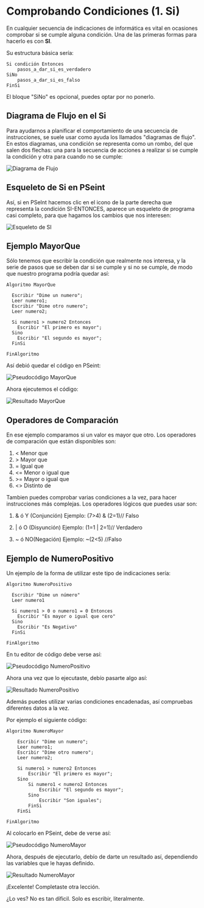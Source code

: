 # Comprobando Condiciones (1. Si)

En cualquier secuencia de indicaciones de informática es vital en ocasiones comprobar si se cumple alguna condición. Una de las primeras formas para hacerlo es con **SI**.

Su estructura básica sería:

~~~pseudocode
Si condición Entonces
    pasos_a_dar_si_es_verdadero
SiNo
    pasos_a_dar_si_es_falso
FinSi
~~~

El bloque "SiNo" es opcional, puedes optar por no ponerlo.

## Diagrama de Flujo en el Si

Para ayudarnos a planificar el comportamiento de una secuencia de instrucciones, se suele usar como ayuda los llamados "diagramas de flujo". En estos diagramas, una condición se representa como un rombo, del que salen dos flechas: una para la secuencia de acciones a realizar si se cumple la condición y otra para cuando no se cumple:

![Diagrama de Flujo](./media/l3_01.png)

## Esqueleto de Si en PSeint

Así, si en PSeInt hacemos clic en el icono de la parte derecha que representa la condición SI-ENTONCES, aparece un esqueleto de programa casi completo, para que hagamos los cambios que nos interesen:

![Esqueleto de SI](./media/l3_02.png)

## Ejemplo MayorQue

Sólo tenemos que escribir la condición que realmente nos interesa, y la serie de pasos que se deben dar si se cumple y si no se cumple, de modo que nuestro programa podría quedar así:

~~~pseudocode
Algoritmo MayorQue

  Escribir "Dime un numero";
  Leer numero1;
  Escribir "Dime otro numero";
  Leer numero2;

  Si numero1 > numero2 Entonces
    Escribir "El primero es mayor";
  Sino
    Escribir "El segundo es mayor";
  FinSi
  
FinAlgoritmo
~~~

Así debió quedar el código en PSeint:

![Pseudocódigo MayorQue](./media/l3_03.png)

Ahora ejecutemos el código:

![Resultado MayorQue](./media/l3_04.png)

## Operadores de Comparación

En ese ejemplo comparamos si un valor es mayor que otro. Los operadores de comparación que están disponibles son:

1. < Menor que
2. \> Mayor que
3. = Igual que
4. <= Menor o igual que
5. \>= Mayor o igual que
6. <> Distinto de

Tambien puedes comprobar varias condiciones a la vez, para hacer instrucciones más complejas.
Los operadores lógicos que puedes usar son:

1. & ó Y (Conjunción)
    Ejemplo: (7>4) & (2=1)// Falso

2. | ó O (Disyunción)
    Ejemplo: (1=1 | 2=1)// Verdadero

3. ~ ó NO(Negación)
    Ejemplo: ~(2<5) //Falso

## Ejemplo de NumeroPositivo

Un ejemplo de la forma de utilizar este tipo de indicaciones sería:

~~~pseudocode
Algoritmo NumeroPositivo

  Escribir "Dime un número"
  Leer numero1

  Si numero1 > 0 o numero1 = 0 Entonces
    Escribir "Es mayor o igual que cero"
  Sino
    Escribir "Es Negativo"
  FinSi

FinAlgoritmo
~~~

En tu editor de código debe verse así:

![Pseudocódigo NumeroPositivo](./media/l3_05.png)

Ahora una vez que lo ejecutaste, debío pasarte algo así:

![Resultado NumeroPositivo](./media/l3_06.png)

Además puedes utilizar varias condiciones encadenadas, así compruebas diferentes datos a la vez.

Por ejemplo el siguiente código:

~~~pseudocode
Algoritmo NumeroMayor

    Escribir "Dime un numero";
    Leer numero1;
    Escribir "Dime otro numero";
    Leer numero2;

    Si numero1 > numero2 Entonces
        Escribir "El primero es mayor";
    Sino
        Si numero1 < numero2 Entonces
            Escribir "El segundo es mayor";
        Sino
            Escribir "Son iguales";
        FinSi
    FinSi

FinAlgoritmo
~~~

Al colocarlo en PSeint, debe de verse así:

![Pseudocódigo NumeroMayor](./media/l3_07.png)

Ahora, después de ejecutarlo, debío de darte un resultado así, dependiendo las variables que le hayas definido.

![Resultado NumeroMayor](./media/l3_08.png)

¡Excelente! Completaste otra lección.

¿Lo ves? No es tan díficil. Solo es escribir, literalmente.
